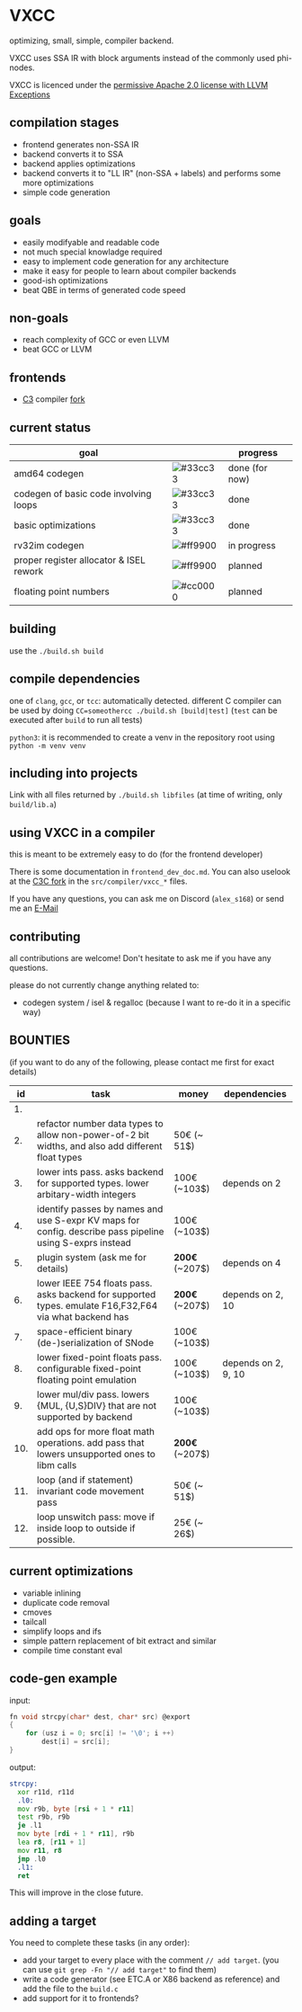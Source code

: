 # VXCC
optimizing, small, simple, compiler backend.

VXCC uses SSA IR with block arguments instead of the commonly used phi-nodes.

VXCC is licenced under the [permissive Apache 2.0 license with LLVM Exceptions](LICENCE)

## compilation stages
- frontend generates non-SSA IR
- backend converts it to SSA
- backend applies optimizations
- backend converts it to "LL IR" (non-SSA + labels) and performs some more optimizations
- simple code generation

## goals
- easily modifyable and readable code
- not much special knowladge required
- easy to implement code generation for any architecture
- make it easy for people to learn about compiler backends
- good-ish optimizations
- beat QBE in terms of generated code speed

## **non**-goals
- reach complexity of GCC or even LLVM
- beat GCC or LLVM

## frontends
- [C3](https://c3-lang.org/) compiler [fork](https://github.com/alex-s168/c3c)

## current status
| goal                                    |                                                          | progress       |
| --------------------------------------- | -------------------------------------------------------- | -------------- |
| amd64 codegen                           | ![#33cc33](https://placehold.co/15x15/33cc33/33cc33.png) | done (for now) |
| codegen of basic code involving loops   | ![#33cc33](https://placehold.co/15x15/33cc33/33cc33.png) | done           |
| basic optimizations                     | ![#33cc33](https://placehold.co/15x15/33cc33/33cc33.png) | done           |
| rv32im codegen                          | ![#ff9900](https://placehold.co/15x15/ff9900/ff9900.png) | in progress    |
| proper register allocator & ISEL rework | ![#ff9900](https://placehold.co/15x15/ff9900/cc0000.png) | planned        |
| floating point numbers                  | ![#cc0000](https://placehold.co/15x15/cc0000/cc0000.png) | planned        |

## building
use the `./build.sh build`

## compile dependencies 
one of `clang`, `gcc`, or `tcc`: automatically detected. different C compiler can be used by doing `CC=someothercc ./build.sh [build|test]` (`test` can be executed after `build` to run all tests)

`python3`: it is recommended to create a venv in the repository root using `python -m venv venv`

## including into projects
Link with all files returned by `./build.sh libfiles` (at time of writing, only `build/lib.a`)

## using VXCC in a compiler
this is meant to be extremely easy to do (for the frontend developer)

There is some documentation in `frontend_dev_doc.md`.
You can also uselook at the [C3C fork](https://github.com/alex-s168/c3c) in the `src/compiler/vxcc_*` files.

If you have any questions, you can ask me on Discord (`alex_s168`) or send me an [E-Mail](mailto:alexandernutz68@gmail.com)

## contributing
all contributions are welcome! Don't hesitate to ask me if you have any questions.

please do not currently change anything related to:
- codegen system / isel & regalloc (because I want to re-do it in a specific way)

## BOUNTIES
(if you want to do any of the following, please contact me first for exact details)

| id  | task                                                                                                     | money            | dependencies        |
| --- | -------------------------------------------------------------------------------------------------------- | ---------------- | ------------------- |
|  1. |                                                                                                          |                  |                     |
|  2. | refactor number data types to allow non-power-of-2 bit widths, and also add different float types        |    50€   (~ 51$) |                     |
|  3. | lower ints pass. asks backend for supported types. lower arbitary-width integers                         |   100€   (~103$) | depends on 2        |
|  4. | identify passes by names and use S-expr KV maps for config. describe pass pipeline using S-exprs instead |   100€   (~103$) |                     |
|  5. | plugin system (ask me for details)                                                                       | **200€** (~207$) | depends on 4        |
|  6. | lower IEEE 754 floats pass. asks backend for supported types. emulate F16,F32,F64 via what backend has   | **200€** (~207$) | depends on 2, 10    |
|  7. | space-efficient binary (de-)serialization of SNode                                                       |   100€   (~103$) |                     |
|  8. | lower fixed-point floats pass. configurable fixed-point floating point emulation                         |   100€   (~103$) | depends on 2, 9, 10 |
|  9. | lower mul/div pass. lowers {MUL, {U,S}DIV} that are not supported by backend                             |   100€   (~103$) |                     |
| 10. | add ops for more float math operations. add pass that lowers unsupported ones to libm calls              | **200€** (~207$) |                     |
| 11. | loop (and if statement) invariant code movement pass                                                     |    50€   (~ 51$) |                     |
| 12. | loop unswitch pass: move if inside loop to outside if possible.                                          |    25€   (~ 26$) |                     |

## current optimizations
- variable inlining
- duplicate code removal
- cmoves
- tailcall
- simplify loops and ifs
- simple pattern replacement of bit extract and similar
- compile time constant eval

## code-gen example
input:
```c
fn void strcpy(char* dest, char* src) @export 
{
    for (usz i = 0; src[i] != '\0'; i ++)
        dest[i] = src[i];
}
```
output:
```asm
strcpy:
  xor r11d, r11d
  .l0:
  mov r9b, byte [rsi + 1 * r11]
  test r9b, r9b
  je .l1
  mov byte [rdi + 1 * r11], r9b
  lea r8, [r11 + 1]
  mov r11, r8
  jmp .l0
  .l1:
  ret
```
This will improve in the close future.

## adding a target 
You need to complete these tasks (in any order):
- add your target to every place with the comment `// add target`.
  (you can use `git grep -Fn "// add target"` to find them)
- write a code generator (see ETC.A or X86 backend as reference) and add the file to the `build.c`
- add support for it to frontends?
